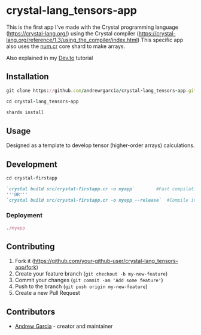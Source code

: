 # crystal-lang_tensors-app

This is the first app I've made with the Crystal programming language (<https://crystal-lang.org/>)
using the Crystal compiler (<https://crystal-lang.org/reference/1.3/using_the_compiler/index.html>)
This specific app also uses the [num.cr](https://crystal-data.github.io/num.cr/) core shard to make arrays. 

Also explained in my [Dev.to](https://dev.to/andrewrgarcia/a-very-simple-tutorial-of-the-crystal-programming-language-22ma) tutorial

## Installation

```ruby
git clone https://github.com/andrewrgarcia/crystal-lang_tensors-app.git

cd crystal-lang_tensors-app

shards install
```

## Usage

Designed as a template to develop tensor (higher-order arrays) calculations.

## Development

```ruby
cd crystal-firstapp

`crystal build src/crystal-firstapp.cr -o myapp` 		#Fast compilation
'''OR'''
`crystal build src/crystal-firstapp.cr -o myapp --release` 	#Compile in release mode (optimized app)
```

### Deployment

```ruby
./myapp
```

## Contributing

1. Fork it (<https://github.com/your-github-user/crystal-lang_tensors-app/fork>)
2. Create your feature branch (`git checkout -b my-new-feature`)
3. Commit your changes (`git commit -am 'Add some feature'`)
4. Push to the branch (`git push origin my-new-feature`)
5. Create a new Pull Request

## Contributors

- [Andrew Garcia](https://github.com/andrewrgarcia) - creator and maintainer
